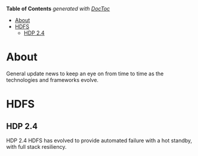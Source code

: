 <!-- START doctoc generated TOC please keep comment here to allow auto update -->
<!-- DON'T EDIT THIS SECTION, INSTEAD RE-RUN doctoc TO UPDATE -->
**Table of Contents**  *generated with [DocToc](https://github.com/thlorenz/doctoc)*

- [About](#about)
- [HDFS](#hdfs)
  - [HDP 2.4](#hdp-24)

<!-- END doctoc generated TOC please keep comment here to allow auto update -->

# About

General update news to keep an eye on from time to time as the technologies and frameworks evolve.

# HDFS

## HDP 2.4

HDP 2.4 HDFS has evolved to provide automated failure with a hot standby, with full stack resiliency. 
